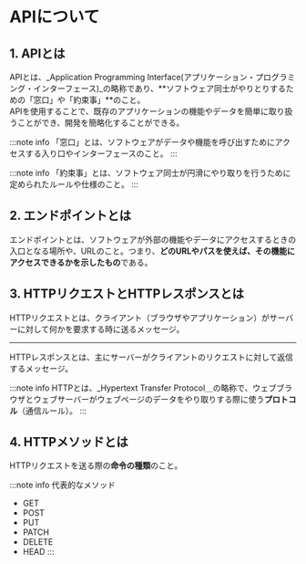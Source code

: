 # APIについて

## 1. APIとは

APIとは、_Application Programming Interface(アプリケーション・プログラミング・インターフェース)_の略称であり、**ソフトウェア同士がやりとりするための「窓口」や「約束事」**のこと。<br>
APIを使用することで、既存のアプリケーションの機能やデータを簡単に取り扱うことができ、開発を簡略化することができる。

:::note info
「窓口」とは、ソフトウェアがデータや機能を呼び出すためにアクセスする入り口やインターフェースのこと。
:::

:::note info 
「約束事」とは、ソフトウェア同士が円滑にやり取りを行うために定められたルールや仕様のこと。
:::

## 2. エンドポイントとは

エンドポイントとは、ソフトウェアが外部の機能やデータにアクセスするときの入口となる場所や、URLのこと。つまり、**どのURLやパスを使えば、その機能にアクセスできるかを示したもの**である。

## 3. HTTPリクエストとHTTPレスポンスとは

HTTPリクエストとは、クライアント（ブラウザやアプリケーション）がサーバーに対して何かを要求する時に送るメッセージ。
***
HTTPレスポンスとは、主にサーバーがクライアントのリクエストに対して返信するメッセージ。

:::note info
HTTPとは、_Hypertext Transfer Protocol＿の略称で、ウェブブラウザとウェブサーバーがウェブページのデータをやり取りする際に使う**プロトコル**（通信ルール）。
:::

## 4. HTTPメソッドとは

HTTPリクエストを送る際の**命令の種類**のこと。

:::note info
代表的なメソッド
* GET
* POST
* PUT
* PATCH
* DELETE
* HEAD
:::

